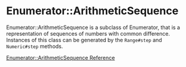 # Enumerator::ArithmeticSequence

Enumerator::ArithmeticSequence is a subclass of Enumerator, that is a
representation of sequences of numbers with common difference. Instances of
this class can be generated by the `Range#step` and `Numeric#step` methods.

[Enumerator::ArithmeticSequence Reference](https://ruby-doc.org/core-2.7.0/Enumerator/ArithmeticSequence.html)